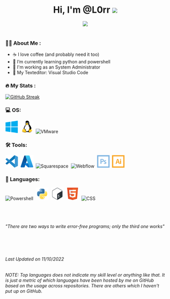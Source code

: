 <h1 align="center">Hi, I'm @L0rr <img width="30px" src="https://raw.githubusercontent.com/iampavangandhi/iampavangandhi/master/gifs/Hi.gif"></h1>

<div id="header" align="center">
  <img src="https://media.giphy.com/media/f6hnhHkks8bk4jwjh3/giphy.gif" width="200"/>
    <div id="badges">
      <img src="https://komarev.com/ghpvc/?username=l0rr&style=flat-square&color=blue" alt=""/>
    </div>
</div>


### :man_technologist: About Me :

- ☕ I love coffee (and probably need it too)
- 🌱 I’m currently learning python and powershell
- 🏢 I'm working as an System Administrator
- 👾 My Texteditor: Visual Studio Code  

### :fire: My Stats :
[![GitHub Streak](http://github-readme-streak-stats.herokuapp.com?user=l0rr)](https://git.io/streak-stats)


### :computer: OS:
<div>
  <img src="https://github.com/devicons/devicon/blob/master/icons/windows8/windows8-original.svg" title="Windows" alt="Windows" width="40" height="40"/>&nbsp;
  <img src="https://github.com/devicons/devicon/blob/master/icons/linux/linux-original.svg" title="Linux" alt="Linux" width="40" height="40"/>&nbsp
  <img src="https://www.freepnglogos.com/uploads/vmware-png-logo/vmware-world-brand-png-logo-33.png" title="VMware" alt="VMware" width="40" height="40"/>&nbsp
</div>

### :hammer_and_wrench: Tools:
<div>
  <img src="https://raw.githubusercontent.com/devicons/devicon/1119b9f84c0290e0f0b38982099a2bd027a48bf1/icons/vscode/vscode-original.svg" title="Python" alt="Python" width="40" height="40"/>&nbsp;
  <img src="https://github.com/devicons/devicon/blob/master/icons/azure/azure-original.svg" title="Azure" alt="Azure" width="40" height="40"/>&nbsp;
  <img src="https://media-exp1.licdn.com/dms/image/C4D0BAQG8NTo0eQU3Qw/company-logo_200_200/0/1543808669254?e=2147483647&v=beta&t=w6o1jAyoNBEueos1TXGWgJet7wMG-3KG-4XsWpbUm9o" title="Squarespace" alt="Squarespace" width="40" height="40"/>&nbsp;
  <img src="https://media-exp1.licdn.com/dms/image/C560BAQGMH1fqlNq_0Q/company-logo_200_200/0/1556917476105?e=2147483647&v=beta&t=6eeH2sUNCzCW5rdXb6IqlC1QFpqwAk6Z-EVmoYQz42w" title="Webflow" alt="Webflow" width="40" height="40"/>&nbsp;
  <img src="https://github.com/devicons/devicon/blob/master/icons/photoshop/photoshop-line.svg" title="Photoshop" alt="Photoshop" width="40" height="40"/>&nbsp;
  <img src="https://github.com/devicons/devicon/blob/master/icons/illustrator/illustrator-line.svg" title="Illustrator" alt="Illustrator" width="40" height="40"/>&nbsp;
</div>


### :memo: Languages:
<div>
  <img src="https://upload.wikimedia.org/wikipedia/commons/thumb/a/af/PowerShell_Core_6.0_icon.png/100px-PowerShell_Core_6.0_icon.png" title="Powershell" alt="Powershell" width="40" height="40"/>&nbsp;
  <img src="https://github.com/devicons/devicon/blob/master/icons/python/python-original.svg" title="Python" alt="Python" width="40" height="40"/>&nbsp;
  <img src="https://github.com/devicons/devicon/blob/master/icons/bash/bash-original.svg" title="Bash" alt="Bash" width="40" height="40"/>&nbsp;
  <img src="https://github.com/devicons/devicon/blob/master/icons/html5/html5-original.svg" title="HTML" alt="HTML" width="40" height="40"/>&nbsp;
  <img src="https://upload.wikimedia.org/wikipedia/commons/thumb/d/d5/CSS3_logo_and_wordmark.svg/120px-CSS3_logo_and_wordmark.svg.png" title="CSS" alt="CSS" width="40" height="40"/>&nbsp;
</div>
<br/><br/><br/>

###### "There are two ways to write error-free programs; only the third one works"

<!--
### :video_game:	I'm a gamer too:
<div>
  <img src="https://simpleicons.org/icons/counterstrike.svg" title="csgo" alt="csgo" width="40" height="40"/>&nbsp;
  <img src="https://simpleicons.org/icons/valorant.svg" title="Valorant" alt="Valorant" width="40" height="40"/>&nbsp;
  <img src="https://icons.iconarchive.com/icons/papirus-team/papirus-apps/256/payday-2-icon.png" title="Valorant" alt="Valorant" width="40" height="40"/>&nbsp;
  [![Top Langs](https://github-readme-stats.vercel.app/api/top-langs/?username=l0rr&layout=compact)](https://github.com/anuraghazra/github-readme-stats)

</div> -->

<br/><br/>
###### Last Updated on 11/10/2022
###### NOTE: Top languages does not indicate my skill level or anything like that. It is just a metric of which languages have been hosted by me on GitHub based on the usage across repositories. There are others which I haven't put up on GitHub.
